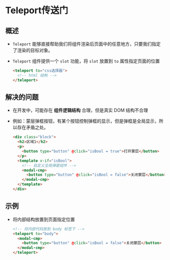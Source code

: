 # Teleport传送门

## 概述

*   `Teleport` 能够直接帮助我们将组件渲染后页面中的任意地方，只要我们指定了渲染的目标对象。

*   `Teleport` 组件提供一个 `slot` 功能，将 `slot` 放置到 `to` 属性指定页面的位置

    ```html
    <teleport to="css选择器">
      <!-- html 结构 -->
    </teleport>
    ```

## 解决的问题

*   在开发中，可能存在 **组件逻辑结构** 合理，但是真实 DOM 结构不合理

*   例如：蒙层弹框按钮，有某个按钮控制弹框的显示，但是弹框是全局显示，所以存在矛盾之处。

    ```html
    <div class="block">
      <h2>区域1</h2>
      <p>
        <button type="button" @click="isBool = true">打开蒙层</button>
      </p>
      <template v-if="isBool">
        <!-- 自定义全局弹窗组件 -->
        <modal-cmp>
          <button type="button" @click="isBool = false">关闭蒙层</button>
        </modal-cmp>
      </template>
    </div>
    ```

## 示例

*   将内部结构放置到页面指定位置

    ```html
    <!-- 将内部代码放到 body 标签下 -->
    <teleport to="body">
      <modal-cmp>
        <button type="button" @click="isBool = false">关闭蒙层</button>
      </modal-cmp>
    </teleport>
    ```
